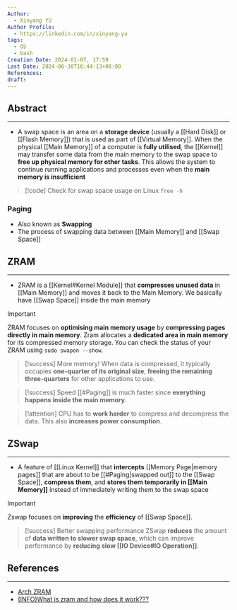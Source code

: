 ```yaml
---
Author:
  - Xinyang YU
Author Profile:
  - https://linkedin.com/in/xinyang-yu
tags:
  - OS
  - bash
Creation Date: 2024-01-07, 17:59
Last Date: 2024-06-30T16:44:13+08:00
References: 
draft: 
---
```

## Abstract
---
- A swap space is an area on a **storage device** (usually a [[Hard Disk]] or [[Flash Memory]]) that is used as part of [[Virtual Memory]]. When the physical [[Main Memory]] of a computer is **fully utilised**, the [[Kernel]] may transfer some data from the main memory to the swap space to **free up physical memory for other tasks**. This allows the system to continue running applications and processes even when the **main memory is insufficient**



>[!code] Check for swap space usage on Linux
> `free -h`


### Paging
- Also known as **Swapping**
- The process of swapping data between [[Main Memory]] and [[Swap Space]]

## ZRAM
---
- ZRAM is a [[Kernel#Kernel Module]] that **compresses unused data** in [[Main Memory]] and moves it back to the Main Memory. We basically have [[Swap Space]] inside the main memory

>[!important]
> ZRAM focuses on **optimising main memory usage** by **compressing pages directly in main memory**. Zram allocates a **dedicated area in main memory** for its compressed memory storage. You can check the status of your ZRAM using `sudo swapon --show`.

>[!success] More memory!
> When data is compressed, it typically occupies **one-quarter of its original size**, **freeing the remaining three-quarters** for other applications to use.

>[!success] Speed
> [[#Paging]] is much faster since **everything happens inside the main memory**.

>[!attention]
> CPU has to **work harder** to compress and decompress the data. This also **increases power consumption**.



## ZSwap
---
- A feature of [[Linux Kernel]] that **intercepts** [[Memory Page|memory pages]] that are about to be [[#Paging|swapped out]] to the [[Swap Space]], **compress them**, and **stores them temporarily in [[Main Memory]]** instead of immediately writing them to the swap space

>[!important]
> Zswap focuses on **improving** the **efficiency** of [[Swap Space]].

>[!success] Better swapping performance
> ZSwap **reduces** the amount of **data written to slower swap space**, which can improve performance by **reducing slow [[IO Device#IO Operation]]**.


## References
---
- [Arch ZRAM](https://wiki.archlinux.org/title/Zram)
- [(INFO)What is zram and how does it work???](https://xdaforums.com/t/info-what-is-zram-and-how-does-it-work.2023568/)